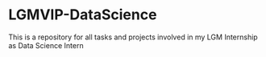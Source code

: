 # LGMVIP-DataScience
This is a repository for all tasks and projects involved in my LGM Internship as Data Science Intern
